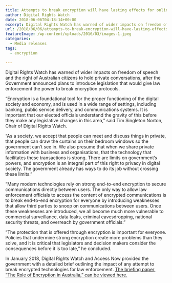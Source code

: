 ```yaml
---
title: Attempts to break encryption will have lasting effects for online freedom of speech
author: Digital Rights Watch
date: 2018-06-06T04:18:14+00:00
excerpt: Digital Rights Watch has warned of wider impacts on freedom of speech and the right of Australian citizens to hold private conversations, after the Government announced plans to introduce legislation that would give law enforcement the power to break encryption protocols.
url: /2018/06/06/attempts-to-break-encryption-will-have-lasting-effects-for-online-freedom-of-speech/
featureImage: /wp-content/uploads/2016/03/images-1.jpeg
categories:
  - Media releases
tags:
  - encryption

---
```

Digital Rights Watch has warned of wider impacts on freedom of speech and the right of Australian citizens to hold private conversations, after the Government announced plans to introduce legislation that would give law enforcement the power to break encryption protocols.

“Encryption is a foundational tool for the proper functioning of the digital society and economy, and is used in a wide range of settings, including banking, public service delivery, and communications systems. It is important that our elected officials understand the gravity of this before they make any legislative changes in this area,” said Tim Singleton Norton, Chair of Digital Rights Watch.

“As a society, we accept that people can meet and discuss things in private, that people can draw the curtains on their bedroom windows so the government can’t see in. We also presume that when we share private information with business and organisations, that the technology that facilitates these transactions is strong. There are limits on government’s powers, and encryption is an integral part of this right to privacy in digital society. The government already has ways to do its job without crossing these limits.”

“Many modern technologies rely on strong end-to-end encryption to secure communications directly between users. The only way to allow law enforcement officials to access the content of encrypted communications is to break end-to-end encryption for everyone by introducing weaknesses that allow third parties to snoop on communications between users. Once these weaknesses are introduced, we all become much more vulnerable to commercial surveillance, data leaks, criminal eavesdropping, national security threats, and overreach by government officials.” 

“The protection that is offered through encryption is important for everyone. Policies that undermine strong encryption create more problems than they solve, and it is critical that legislators and decision makers consider the consequences before it is too late,” he concluded.

In January 2018, Digital Rights Watch and Access Now provided the government with a detailed brief outlining the impact of any attempt to break encrypted technologies for law enforcement. [The briefing paper, “The Role of Encryption in Australia,” can be viewed here.][1]

 [1]: /wp-content/uploads/2018/01/Crypto-Australia-Memo.pdf
